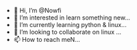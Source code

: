 - 👋 Hi, I’m @Nowfi
- 👀 I’m interested in learn something new...
- 🌱 I’m currently learning python & linux...
- 💞️ I’m looking to collaborate on linux ...
- 📫 How to reach meN...

<!---
Nowfi/Nowfi is a ✨ special ✨ repository because its `README.md` (this file) appears on your GitHub profile.
You can click the Preview link to take a look at your changes.
--->
